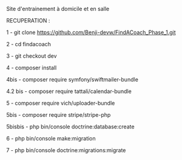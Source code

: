 Site d'entrainement à domicile et en salle

RECUPERATION :

1 - git clone https://github.com/Benji-devw/FindACoach_Phase_1.git

2 - cd findacoach

3 - git checkout dev

4 - composer install

4bis - composer require symfony/swiftmailer-bundle

4.2 bis - composer require tattali/calendar-bundle

5 - composer require vich/uploader-bundle

5bis - composer require stripe/stripe-php

5bisbis - php bin/console doctrine:database:create

6 - php bin/console make:migration

7 - php bin/console doctrine:migrations:migrate
